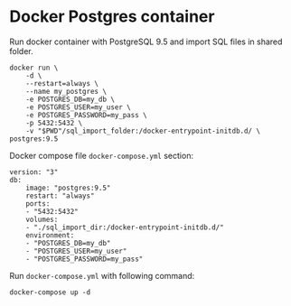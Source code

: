 # Docker Postgres container

Run docker container with PostgreSQL 9.5 and import SQL files in shared folder.

    docker run \
        -d \
        --restart=always \
        --name my_postgres \
        -e POSTGRES_DB=my_db \
        -e POSTGRES_USER=my_user \
        -e POSTGRES_PASSWORD=my_pass \
        -p 5432:5432 \
        -v "$PWD"/sql_import_folder:/docker-entrypoint-initdb.d/ \
    postgres:9.5

Docker compose file `docker-compose.yml` section:

    version: "3"
    db:
        image: "postgres:9.5"
        restart: "always"
        ports:
        - "5432:5432"
        volumes:
        - "./sql_import_dir:/docker-entrypoint-initdb.d/"
        environment:
        - "POSTGRES_DB=my_db"
        - "POSTGRES_USER=my_user"
        - "POSTGRES_PASSWORD=my_pass"

Run `docker-compose.yml` with following command:

    docker-compose up -d